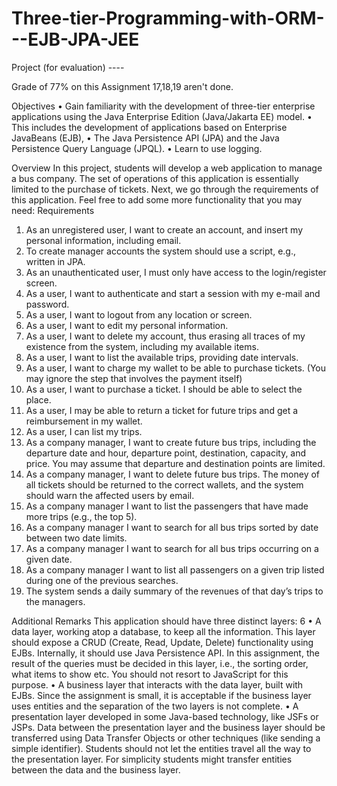 # Three-tier-Programming-with-ORM---EJB-JPA-JEE

Project (for evaluation) ---- 


Grade of 77% on this Assignment
17,18,19 aren't done.


Objectives
• Gain familiarity with the development of three-tier enterprise applications using
the Java Enterprise Edition (Java/Jakarta EE) model.
• This includes the development of applications based on Enterprise JavaBeans
(EJB),
• The Java Persistence API (JPA) and the Java Persistence Query Language
(JPQL).
• Learn to use logging.


Overview
In this project, students will develop a web application to manage a bus company. The
set of operations of this application is essentially limited to the purchase of tickets.
Next, we go through the requirements of this application. Feel free to add some more
functionality that you may need:
Requirements
1. As an unregistered user, I want to create an account, and insert my personal
information, including email.
2. To create manager accounts the system should use a script, e.g., written in JPA.
3. As an unauthenticated user, I must only have access to the login/register screen.
4. As a user, I want to authenticate and start a session with my e-mail and password.
5. As a user, I want to logout from any location or screen.
6. As a user, I want to edit my personal information.
7. As a user, I want to delete my account, thus erasing all traces of my existence from
the system, including my available items.
8. As a user, I want to list the available trips, providing date intervals.
9. As a user, I want to charge my wallet to be able to purchase tickets. (You may
ignore the step that involves the payment itself)
10. As a user, I want to purchase a ticket. I should be able to select the place.
11. As a user, I may be able to return a ticket for future trips and get a reimbursement
in my wallet.
12. As a user, I can list my trips.
13. As a company manager, I want to create future bus trips, including the departure
date and hour, departure point, destination, capacity, and price. You may assume
that departure and destination points are limited.
14. As a company manager, I want to delete future bus trips. The money of all tickets
should be returned to the correct wallets, and the system should warn the
affected users by email.
15. As a company manager I want to list the passengers that have made more trips
(e.g., the top 5).
16. As a company manager I want to search for all bus trips sorted by date between
two date limits.
17. As a company manager I want to search for all bus trips occurring on a given date.
18. As a company manager I want to list all passengers on a given trip listed during
one of the previous searches.
19. The system sends a daily summary of the revenues of that day’s trips to the
managers.


Additional Remarks
This application should have three distinct layers:
6
• A data layer, working atop a database, to keep all the information. This layer
should expose a CRUD (Create, Read, Update, Delete) functionality using EJBs.
Internally, it should use Java Persistence API. In this assignment, the result
of the queries must be decided in this layer, i.e., the sorting order, what
items to show etc. You should not resort to JavaScript for this purpose.
• A business layer that interacts with the data layer, built with EJBs. Since the
assignment is small, it is acceptable if the business layer uses entities and the
separation of the two layers is not complete.
• A presentation layer developed in some Java-based technology, like JSFs or
JSPs. Data between the presentation layer and the business layer should be
transferred using Data Transfer Objects or other techniques (like sending
a simple identifier). Students should not let the entities travel all the way to
the presentation layer. For simplicity students might transfer entities between
the data and the business layer.
